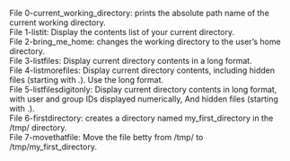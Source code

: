 File 0-current_working_directory: prints the absolute path name of the current working directory.  
File 1-listit: Display the contents list of your current directory.  
File 2-bring_me_home: changes the working directory to the user’s home directory.  
File 3-listfiles: Display current directory contents in a long format.  
File 4-listmorefiles: Display current directory contents, including hidden files (starting with .). Use the long format.  
File 5-listfilesdigitonly: Display current directory contents in long format, with user and group IDs displayed numerically, And hidden files (starting with .).  
File 6-firstdirectory: creates a directory named my_first_directory in the /tmp/ directory.  
File 7-movethatfile: Move the file betty from /tmp/ to /tmp/my_first_directory.  

